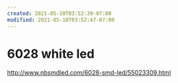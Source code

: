 ```yaml
---
created: 2021-05-10T03:52:39-07:00
modified: 2021-05-10T03:52:47-07:00
---
```


# 6028 white led

http://www.nbsmdled.com/6028-smd-led/55023309.html